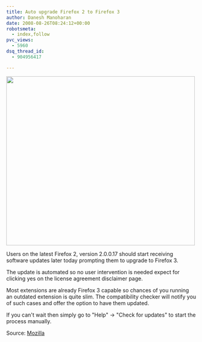 ```yaml
---
title: Auto upgrade Firefox 2 to Firefox 3
author: Danesh Manoharan
date: 2008-08-26T08:24:12+00:00
robotsmeta:
  - index,follow
pvc_views:
  - 5960
dsq_thread_id:
  - 904956417

---
```

[<img loading="lazy" class="alignnone size-medium wp-image-840" title="Upgrade to Firefox 3" src="/wp-content/uploads/2008/08/fx3-major-update-available-500x447.png" alt="" width="500" height="447" srcset="/wp-content/uploads/2008/08/fx3-major-update-available-500x447.png 500w, /wp-content/uploads/2008/08/fx3-major-update-available.png 733w" sizes="(max-width: 500px) 100vw, 500px" />][1]

Users on the latest Firefox 2, version 2.0.0.17 should start receiving software updates later today prompting them to upgrade to Firefox 3.

The update is automated so no user intervention is needed expect for clicking yes on the license agreement disclaimer page.

Most extensions are already Firefox 3 capable so chances of you running an outdated extension is quite slim. The compatibility checker will notify you of such cases and offer the option to have them updated.

If you can't wait then simply go to "Help" -> "Check for updates" to start the process manually.

Source: [Mozilla][2]

 [1]: /wp-content/uploads/2008/08/fx3-major-update-available.png
 [2]: http://developer.mozilla.org/devnews/index.php/2008/08/25/firefox-2-about-to-get-a-major-update/